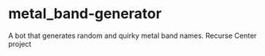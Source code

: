 # metal_band-generator
A bot that generates random and quirky metal band names.
  Recurse Center project
